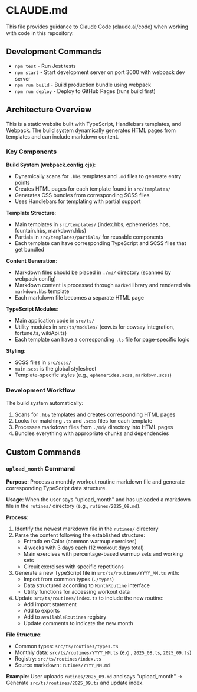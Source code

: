 # CLAUDE.md

This file provides guidance to Claude Code (claude.ai/code) when working with code in this repository.

## Development Commands

- `npm test` - Run Jest tests
- `npm start` - Start development server on port 3000 with webpack dev server
- `npm run build` - Build production bundle using webpack
- `npm run deploy` - Deploy to GitHub Pages (runs build first)

## Architecture Overview

This is a static website built with TypeScript, Handlebars templates, and Webpack. The build system dynamically generates HTML pages from templates and can include markdown content.

### Key Components

**Build System (webpack.config.cjs)**:
- Dynamically scans for `.hbs` templates and `.md` files to generate entry points
- Creates HTML pages for each template found in `src/templates/`
- Generates CSS bundles from corresponding SCSS files
- Uses Handlebars for templating with partial support

**Template Structure**:
- Main templates in `src/templates/` (index.hbs, ephemerides.hbs, fountain.hbs, markdown.hbs)
- Partials in `src/templates/partials/` for reusable components
- Each template can have corresponding TypeScript and SCSS files that get bundled

**Content Generation**:
- Markdown files should be placed in `./md/` directory (scanned by webpack config)
- Markdown content is processed through `marked` library and rendered via `markdown.hbs` template
- Each markdown file becomes a separate HTML page

**TypeScript Modules**:
- Main application code in `src/ts/`
- Utility modules in `src/ts/modules/` (cow.ts for cowsay integration, fortune.ts, wikiApi.ts)
- Each template can have a corresponding `.ts` file for page-specific logic

**Styling**:
- SCSS files in `src/scss/`
- `main.scss` is the global stylesheet
- Template-specific styles (e.g., `ephemerides.scss`, `markdown.scss`)

### Development Workflow

The build system automatically:
1. Scans for `.hbs` templates and creates corresponding HTML pages
2. Looks for matching `.ts` and `.scss` files for each template
3. Processes markdown files from `./md/` directory into HTML pages
4. Bundles everything with appropriate chunks and dependencies

## Custom Commands

### `upload_month` Command

**Purpose**: Process a monthly workout routine markdown file and generate corresponding TypeScript data structure.

**Usage**: When the user says "upload_month" and has uploaded a markdown file in the `rutines/` directory (e.g., `rutines/2025_09.md`).

**Process**:
1. Identify the newest markdown file in the `rutines/` directory
2. Parse the content following the established structure:
   - Entrada en Calor (common warmup exercises)
   - 4 weeks with 3 days each (12 workout days total)
   - Main exercises with percentage-based warmup sets and working sets
   - Circuit exercises with specific repetitions
3. Generate a new TypeScript file in `src/ts/routines/YYYY_MM.ts` with:
   - Import from common types (`./types`)
   - Data structured according to `MonthRoutine` interface
   - Utility functions for accessing workout data
4. Update `src/ts/routines/index.ts` to include the new routine:
   - Add import statement
   - Add to exports
   - Add to `availableRoutines` registry
   - Update comments to indicate the new month

**File Structure**:
- Common types: `src/ts/routines/types.ts`
- Monthly data: `src/ts/routines/YYYY_MM.ts` (e.g., `2025_08.ts`, `2025_09.ts`)
- Registry: `src/ts/routines/index.ts`
- Source markdown: `rutines/YYYY_MM.md`

**Example**:
User uploads `rutines/2025_09.md` and says "upload_month" → Generate `src/ts/routines/2025_09.ts` and update index.
